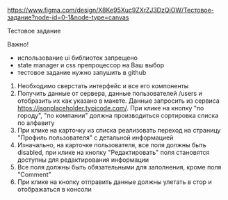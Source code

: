 https://www.figma.com/design/X8Ke95Xuc9ZXrZJ3DzQjOW/Тестовое-задание?node-id=0-1&node-type=canvas

Тестовое задание

Важно!

- использование ui библиотек запрещено
- state manager и css препроцессор на Ваш выбор
- тестовое задание нужно запушить в github

1. Необходимо сверстать интерфейс и все его компоненты
2. Получить данные от сервера, данные пользователей /users и отобразить их как указано в макете. Данные запросить из сервиса https://jsonplaceholder.typicode.com/. При клике на кнопку "по городу", "по компании" должна производиться сортировка списка по алфавиту
3. При клике на карточку из списка реализовать переход на страницу "Профиль пользователя" с детальной информацией
4. Изначально, на карточке пользователя, все поля должны быть disabled, при клике на кнопку "Редактировать" поля становятся доступны для редактирования информации
5. Все поля должны быть обязательными для заполнения, кроме поля "Comment"
6. При клике на кнопку отправить данные должны улетать в стор и отображаться в консоли
